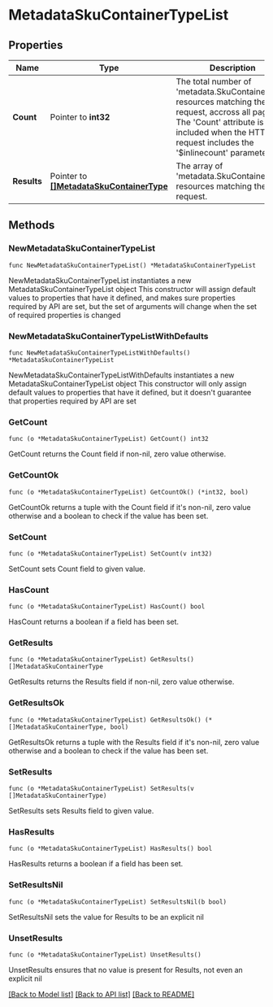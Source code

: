 # MetadataSkuContainerTypeList

## Properties

Name | Type | Description | Notes
------------ | ------------- | ------------- | -------------
**Count** | Pointer to **int32** | The total number of &#39;metadata.SkuContainerType&#39; resources matching the request, accross all pages. The &#39;Count&#39; attribute is included when the HTTP GET request includes the &#39;$inlinecount&#39; parameter. | [optional] 
**Results** | Pointer to [**[]MetadataSkuContainerType**](MetadataSkuContainerType.md) | The array of &#39;metadata.SkuContainerType&#39; resources matching the request. | [optional] 

## Methods

### NewMetadataSkuContainerTypeList

`func NewMetadataSkuContainerTypeList() *MetadataSkuContainerTypeList`

NewMetadataSkuContainerTypeList instantiates a new MetadataSkuContainerTypeList object
This constructor will assign default values to properties that have it defined,
and makes sure properties required by API are set, but the set of arguments
will change when the set of required properties is changed

### NewMetadataSkuContainerTypeListWithDefaults

`func NewMetadataSkuContainerTypeListWithDefaults() *MetadataSkuContainerTypeList`

NewMetadataSkuContainerTypeListWithDefaults instantiates a new MetadataSkuContainerTypeList object
This constructor will only assign default values to properties that have it defined,
but it doesn't guarantee that properties required by API are set

### GetCount

`func (o *MetadataSkuContainerTypeList) GetCount() int32`

GetCount returns the Count field if non-nil, zero value otherwise.

### GetCountOk

`func (o *MetadataSkuContainerTypeList) GetCountOk() (*int32, bool)`

GetCountOk returns a tuple with the Count field if it's non-nil, zero value otherwise
and a boolean to check if the value has been set.

### SetCount

`func (o *MetadataSkuContainerTypeList) SetCount(v int32)`

SetCount sets Count field to given value.

### HasCount

`func (o *MetadataSkuContainerTypeList) HasCount() bool`

HasCount returns a boolean if a field has been set.

### GetResults

`func (o *MetadataSkuContainerTypeList) GetResults() []MetadataSkuContainerType`

GetResults returns the Results field if non-nil, zero value otherwise.

### GetResultsOk

`func (o *MetadataSkuContainerTypeList) GetResultsOk() (*[]MetadataSkuContainerType, bool)`

GetResultsOk returns a tuple with the Results field if it's non-nil, zero value otherwise
and a boolean to check if the value has been set.

### SetResults

`func (o *MetadataSkuContainerTypeList) SetResults(v []MetadataSkuContainerType)`

SetResults sets Results field to given value.

### HasResults

`func (o *MetadataSkuContainerTypeList) HasResults() bool`

HasResults returns a boolean if a field has been set.

### SetResultsNil

`func (o *MetadataSkuContainerTypeList) SetResultsNil(b bool)`

 SetResultsNil sets the value for Results to be an explicit nil

### UnsetResults
`func (o *MetadataSkuContainerTypeList) UnsetResults()`

UnsetResults ensures that no value is present for Results, not even an explicit nil

[[Back to Model list]](../README.md#documentation-for-models) [[Back to API list]](../README.md#documentation-for-api-endpoints) [[Back to README]](../README.md)


